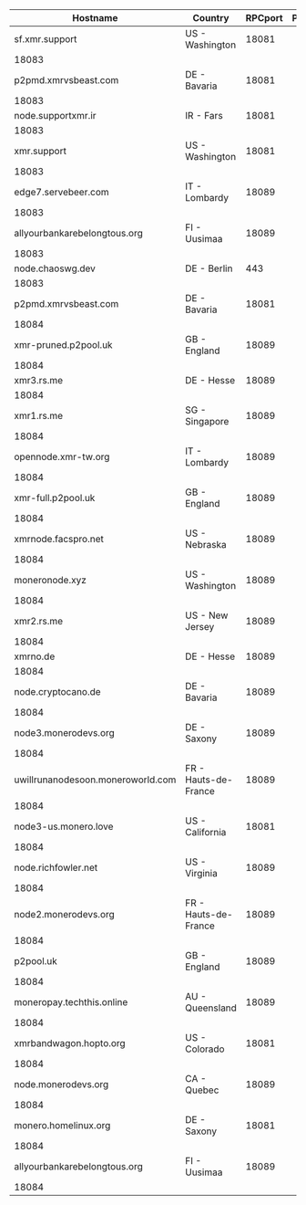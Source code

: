 Hostname | Country | RPCport | P2Pport
--- | --- | --- | ---
sf.xmr.support | US - Washington | 18081
 | 18083
p2pmd.xmrvsbeast.com | DE - Bavaria | 18081
 | 18083
node.supportxmr.ir | IR - Fars | 18081
 | 18083
xmr.support | US - Washington | 18081
 | 18083
edge7.servebeer.com | IT - Lombardy | 18089
 | 18083
allyourbankarebelongtous.org | FI - Uusimaa | 18089
 | 18083
node.chaoswg.dev | DE - Berlin | 443
 | 18083
p2pmd.xmrvsbeast.com | DE - Bavaria | 18081
 | 18084
xmr-pruned.p2pool.uk | GB - England | 18089
 | 18084
xmr3.rs.me | DE - Hesse | 18089
 | 18084
xmr1.rs.me | SG - Singapore | 18089
 | 18084
opennode.xmr-tw.org | IT - Lombardy | 18089
 | 18084
xmr-full.p2pool.uk | GB - England | 18089
 | 18084
xmrnode.facspro.net | US - Nebraska | 18089
 | 18084
moneronode.xyz | US - Washington | 18089
 | 18084
xmr2.rs.me | US - New Jersey | 18089
 | 18084
xmrno.de | DE - Hesse | 18089
 | 18084
node.cryptocano.de | DE - Bavaria | 18089
 | 18084
node3.monerodevs.org | DE - Saxony | 18089
 | 18084
uwillrunanodesoon.moneroworld.com | FR - Hauts-de-France | 18089
 | 18084
node3-us.monero.love | US - California | 18081
 | 18084
node.richfowler.net | US - Virginia | 18089
 | 18084
node2.monerodevs.org | FR - Hauts-de-France | 18089
 | 18084
p2pool.uk | GB - England | 18089
 | 18084
moneropay.techthis.online | AU - Queensland | 18089
 | 18084
xmrbandwagon.hopto.org | US - Colorado | 18081
 | 18084
node.monerodevs.org | CA - Quebec | 18089
 | 18084
monero.homelinux.org | DE - Saxony | 18081
 | 18084
allyourbankarebelongtous.org | FI - Uusimaa | 18089
 | 18084
